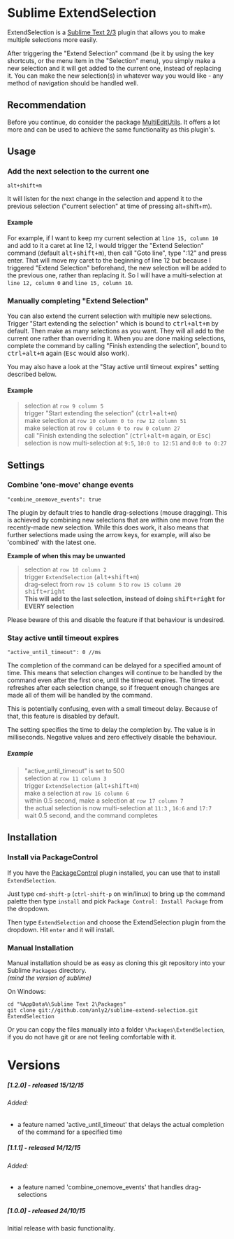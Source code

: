 # Sublime ExtendSelection

ExtendSelection is a [Sublime Text 2](http://www.sublimetext.com/2)[/3](http://www.sublimetext.com/3) plugin that allows you to make multiple selections more easily.

After triggering the "Extend Selection" command  (be it by using the key shortcuts, or the menu item in the "Selection" menu), you simply make a new selection and it will get added to the current one, instead of replacing it. You can make the new selection(s) in whatever way you would like - any method of navigation should be handled well.

## Recommendation

Before you continue, do consider the package [MultiEditUtils](https://packagecontrol.io/packages/MultiEditUtils). It offers a lot more and can be used to achieve the same functionality as this plugin's.


## Usage

### Add the next selection to the current one

	alt+shift+m
    
It will listen for the next change in the selection and append it to the previous selection ("current selection" at time of pressing alt+shift+m).

#### Example

For example, if I want to keep my current selection at `line 15, column 10` and add to it a caret at line 12, I would trigger the "Extend Selection" command (default <kbd>alt+shift+m</kbd>), then call "Goto line", type ":12" and press enter. That will move my caret to the beginning of line 12 but because I triggered "Extend Selection" beforehand, the new selection will be added to the previous one, rather than replacing it. So I will have a multi-selection at `line 12, column 0` and `line 15, column 10`.

### Manually completing "Extend Selection"

You can also extend the current selection with multiple new selections. Trigger "Start extending the selection" which is bound to <kbd>ctrl+alt+m</kbd> by default. Then make as many selections as you want. They will all add to the current one rather than overriding it. When you are done making selections, complete the command by calling "Finish extending the selection", bound to <kbd>ctrl+alt+m</kbd> again (<kbd>Esc</kbd> would also work).

You may also have a look at the "Stay active until timeout expires" setting described below.

#### Example

 >   selection at `row 9 column 5`  
 >   trigger "Start extending the selection" (<kbd>ctrl+alt+m</kbd>)  
 >   make selection at `row 10 column 0 to row 12 column 51`  
 >   make selection at `row 0 column 0 to row 0 column 27`  
 >   call "Finish extending the selection" (<kbd>ctrl+alt+m</kbd> again, or <kbd>Esc</kbd>)  
 >   selection is now multi-selection at `9:5`, `10:0 to 12:51` and `0:0 to 0:27`  


## Settings

### Combine 'one-move' change events

	"combine_onemove_events": true

The plugin by default tries to handle drag-selections (mouse dragging). This is achieved by combining new selections that are within one move from the recently-made new selection. While this does work, it also means that further selections made using the arrow keys, for example, will also be 'combined' with the latest one.

**Example of when this may be unwanted**

 >   selection at `row 10 column 2`  
 >   trigger `ExtendSelection` (<kbd>alt+shift+m</kbd>)  
 >   drag-select from `row 15 column 5` to `row 15 column 20`  
 >   <kbd>shift+right</kbd>  
 >   **This will add to the last selection, instead of doing <kbd>shift+right</kbd> for EVERY selection**

Please beware of this and disable the feature if that behaviour is undesired.

### Stay active until timeout expires

    "active_until_timeout": 0 //ms

The completion of the command can be delayed for a specified amount of time. This means that selection changes will continue to be handled by the command even after the first one, until the timeout expires. The timeout refreshes after each selection change, so if frequent enough changes are made all of them will be handled by the command.

This is potentially confusing, even with a small timeout delay. Because of that, this feature is disabled by default.

The setting specifies the time to delay the completion by. The value is in milliseconds. Negative values and zero effectively disable the behaviour.

##### Example

 >   "active_until_timeout" is set to 500  
 >   selection at `row 11 column 3`  
 >   trigger `ExtendSelection` (<kbd>alt+shift+m</kbd>)  
 >   make a selection at `row 16 column 6`  
 >   within 0.5 second, make a selection at `row 17 column 7`  
 >   the actual selection is now multi-selection at `11:3` , `16:6` and `17:7`  
 >   wait 0.5 second, and the command completes  




## Installation

### Install via PackageControl

If you have the [PackageControl](http://wbond.net/sublime_packages/package_control) plugin installed, you can use that to install `ExtendSelection`.

Just type `cmd-shift-p` (`ctrl-shift-p` on win/linux) to bring up the command palette then type `install` and pick `Package Control: Install Package` from the dropdown.

Then type `ExtendSelection` and choose the ExtendSelection plugin from the dropdown.  Hit `enter` and it will install.

### Manual Installation

Manual installation should be as easy as cloning this git repository into your Sublime `Packages` directory.  
*(mind the version of sublime)*

On Windows:

	cd "%AppData%\Sublime Text 2\Packages"
	git clone git://github.com/anly2/sublime-extend-selection.git ExtendSelection

Or you can copy the files manually into a folder `\Packages\ExtendSelection`, if you do not have git or are not feeling comfortable with it.


# Versions

##### [1.2.0] - released 15/12/15
###### Added:
- a feature named 'active_until_timeout' that delays the actual completion of the command for a specified time

##### [1.1.1] - released 14/12/15
###### Added:
- a feature named 'combine_onemove_events' that handles drag-selections

##### [1.0.0] - released 24/10/15
Initial release with basic functionality.
